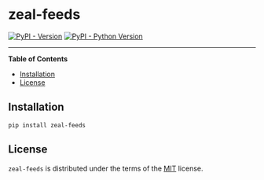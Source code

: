 # zeal-feeds

[![PyPI - Version](https://img.shields.io/pypi/v/zeal-feeds.svg)](https://pypi.org/project/zeal-feeds)
[![PyPI - Python Version](https://img.shields.io/pypi/pyversions/zeal-feeds.svg)](https://pypi.org/project/zeal-feeds)

-----

**Table of Contents**

- [Installation](#installation)
- [License](#license)

## Installation

```console
pip install zeal-feeds
```

## License

`zeal-feeds` is distributed under the terms of the [MIT](https://spdx.org/licenses/MIT.html) license.
